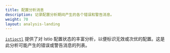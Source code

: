 ```yaml
---
title: 配置分析消息
description: 记录配置分析期间产生的各个错误和警告消息。
weight: 70
layout: analysis-landing
---
```


[`istioctl`](/zh/docs/reference/commands/istioctl/#istioctl-experimental-analyze)  提供了对 Istio 配置状态的丰富分析，以便标识无效或次优的配置。这是此分析可能产生的错误或警告消息的列表。
